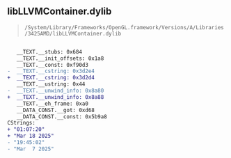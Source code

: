 ## libLLVMContainer.dylib

> `/System/Library/Frameworks/OpenGL.framework/Versions/A/Libraries/3425AMD/libLLVMContainer.dylib`

```diff

   __TEXT.__stubs: 0x684
   __TEXT.__init_offsets: 0x1a8
   __TEXT.__const: 0xf90d3
-  __TEXT.__cstring: 0x3d2e4
+  __TEXT.__cstring: 0x3d2d4
   __TEXT.__ustring: 0x44
-  __TEXT.__unwind_info: 0x8a80
+  __TEXT.__unwind_info: 0x8a88
   __TEXT.__eh_frame: 0xa0
   __DATA_CONST.__got: 0xd68
   __DATA_CONST.__const: 0x5b9a8
CStrings:
+ "01:07:20"
+ "Mar 18 2025"
- "19:45:02"
- "Mar  7 2025"

```
